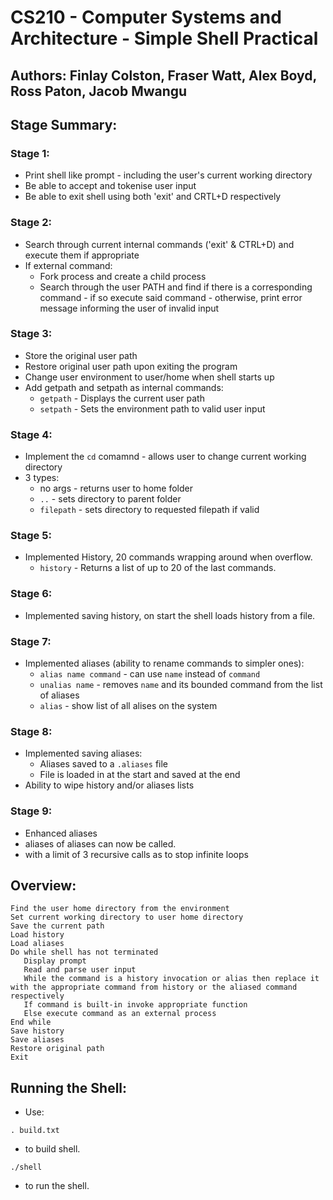 # CS210 - Computer Systems and Architecture - Simple Shell Practical 
## Authors: Finlay Colston, Fraser Watt, Alex Boyd, Ross Paton, Jacob Mwangu


## Stage Summary:

### Stage 1:
- Print shell like prompt - including the user's current working directory
- Be able to accept and tokenise user input
- Be able to exit shell using both 'exit' and CRTL+D respectively

### Stage 2:
- Search through current internal commands ('exit' & CTRL+D) and execute them if appropriate
- If external command:
  - Fork process and create a child process
  - Search through the user PATH and find if there is a corresponding command - if so execute said command - otherwise, print error message informing the user of invalid input

### Stage 3:
- Store the original user path
- Restore original user path upon exiting the program
- Change user environment to user/home when shell starts up
- Add getpath and setpath as internal commands:
  - ```getpath``` - Displays the current user path
  - ```setpath``` - Sets the environment path to valid user input

### Stage 4:
- Implement the ```cd``` comamnd - allows user to change current working directory
- 3 types:
  - no args - returns user to home folder
  - ```..``` - sets directory to parent folder
  - ```filepath``` - sets directory to requested filepath if valid 

### Stage 5:
- Implemented History, 20 commands wrapping around when overflow.
  - ```history``` - Returns a list of up to 20 of the last commands. 

### Stage 6:
- Implemented saving history, on start the shell loads history from a file.

### Stage 7:
- Implemented aliases (ability to rename commands to simpler ones):
  - ```alias name command``` - can use ```name``` instead of ```command```
  - ```unalias name``` - removes ```name``` and its bounded command from the list of aliases
  - ```alias``` - show list of all alises on the system

### Stage 8:
- Implemented saving aliases:
  - Aliases saved to a ```.aliases``` file
  - File is loaded in at the start and saved at the end
- Ability to wipe history and/or aliases lists


### Stage 9:
- Enhanced aliases
- aliases of aliases can now be called. 
- with a limit of 3 recursive calls as to stop infinite loops

## Overview:

```
Find the user home directory from the environment
Set current working directory to user home directory
Save the current path
Load history
Load aliases
Do while shell has not terminated
   Display prompt
   Read and parse user input
   While the command is a history invocation or alias then replace it with the appropriate command from history or the aliased command respectively  
   If command is built-in invoke appropriate function
   Else execute command as an external process
End while
Save history
Save aliases
Restore original path
Exit
```

## Running the Shell:
- Use:
```
. build.txt
```
- to build shell.
```
./shell
```
- to run the shell. 
